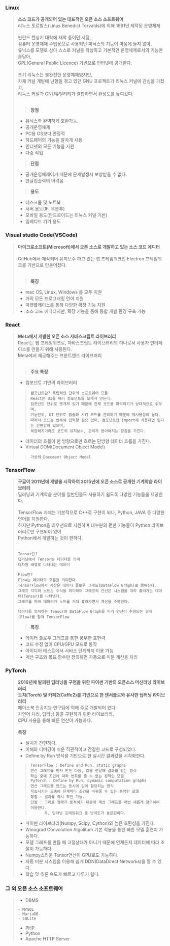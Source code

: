 ### Linux
> __소스 코드가 공개되어 있는 대표적인 오픈 소스 소프트웨어__<br>
> 리누스 토르발스(Linus Benedict Torvalds)에 의해 1991년 제작된 운영체제<br>
> <br>
> 핀란드 헬싱키 대학에 재학 중이던 시절,<br>
> 컴퓨터 운영체제 수업용으로 사용되던 미닉스의 기능이 마음에 들지 않아,<br>
> 유닉스를 모델로 삼아 스스로 커널을 작성하고 기본적인 운영체제로서의 기능만을담아,<br>
> GPL(General Public Licence) 기반으로 인터넷에 공개한다.<br>
> <br>
> 초기 리눅스는 불완전한 운영체제였지만,<br>
> 자체 커널 개발에 난항을 겪고 있던 GNU 프로젝트가 리눅스 커널에 관심을 가졌고,<br>
> 리눅스 커널과 GNU유틸리티가 결합하면서 완성도를 높여갔다.<br>
> <br>
> > __장점__
> - 유닉스와 완벽하게 호환가능.
> - 공개운영체제
> - PC용 OS보다 안정적
> - 하드웨어의 기능을 알차게 사용
> - 인터넷의 모든 기능을 지원
> - 다중 작업
> > __단점__
> - 공개운영체제이기 때문에 문제발생시 보상받을 수 없다.
> - 한글입출력의 어려움
> > __용도__
> - 데스크톱 및 노트북
> - 서버 용도(IF. 우분투)
> - 모바일 용도(안드로이드는 리눅스 커널 기반)
> - 임베디드 기기 용도

### Visual studio Code(VSCode)
> __마이크로소프트(Microsoft)에서 오픈 소스로 개발하고 있는 소스 코드 에디터__<br>
> <br>
> GitHub에서 제작되어 유지보수 하고 있는 앱 프레임워크인 Electron 프레임워크를 기반으로 만들어졌다.<br>
> <br>
> > __특징__
> - mac OS, Linux, Windows 를 모두 지원
> - 거의 모든 프로그래밍 언어 지원
> - 마켓플레이스를 통해 다양한 확장 기능 지원
> - 소스 코드 에디터지만, 확장 기능을 통해 통합 개발 환경 구축 가능

### React
> __Meta에서 개발한 오픈 소스 자바스크립트 라이브러리__<br>
> React는 웹 프레임워크로, 자바스크립트 라이브러리의 하나로서 사용자 인터페이스를 만들기 위해 사용된다.<br>
> Meta에서 제공해주는 프론트엔드 라이브러리<br>
> <br>
> > __주요 특징__
> - 컴포넌트 기반의 라이브러리
> > ```
> > 컴포넌트란? 독립적인 단위의 소프트웨어 모듈
> > React는 UI를 여러 컴포넌트를 쪼개서 만든다.
> > 컴포넌트 단위로 쪼개져 있기 때문에 전체 코드를 파악하기가 상대적으로 쉬우며,
> > 기능단위, UI 단위로 캡슐화 시켜 코드를 관리하기 때문에 재사용성이 높다.
> > 따라서 코드는 반복해 입력할 필요 없이, 컴포넌트만 import해 사용하면 된다는 간편함이 있으며,
> > 복잡해지더라도 코드의 유지보수, 관리가 용이해지는 장점을 가진다.
> > ```
> - 데이터의 흐름이 한 방향으로만 흐르는 단방향 데이터 흐름을 가진다.
> - Virtual DOM(Document Object Model)
> > `가상의 Document Object Model`

### TensorFlow
> __구글이 2011년에 개발을 시작하여 2015년에 오픈 소스로 공개한 기계학습 라이브러리__<br>
> 딥러닝과 기계학습 분야를 일반인들도 사용하기 쉽도록 다양한 기능들을 제공한다.<br>
> <br>
> TensorFlow 자체는 기본적으로 C++로 구현이 되나, Python, JAVA 등 다양한 언어를 지원한다.<br>
> 하지만 Python을 최우선으로 지원하며 대부분의 편한 기능들이 Python 라이브러리로만 구현되어 있어<br>
> Python에서 개발하는 것이 편하다.<br>
> <br>
> ```
> Tensor란?
> 딥러닝에서 Tensor는 데이터를 의미
> 다차원 배열로 나타내는 데이터
> ```
> ```
> Flow란?
> Flow는 데이터의 흐름을 의미한다.
> TensorFlow에서 계산은 데이터 플로우 그래프(DataFlow Graph)로 행해진다.
> 그래프 각각의 노드는 수식을 의미하며 그래프의 간선은 시스템을 따라 흘러가는 데이터(Tensor)를 나타낸다.
> 그래프를 따라 데이터가 노드를 거쳐 흘러가면서 계산을 수행한다.
> ```
> ` 데이터를 의미하는 Tensor와 DataFlow Graph를 따라 연산이 수행되는 형태(Flow)를 합쳐 TensorFlow `
> > __특징__
> - 데이터 플로우 그래프를 통한 풍부한 표현력
> - 코드 수정 없이 CPU/GPU 모드로 동작
> - 아이디어 테스트에서 서비스 단계까지 이용 가능
> - 계산 구조와 목표 함수만 정의하면 자동으로 미분 계산을 처리

### PyTorch
> __2016년에 발펴된 딥러닝을 구현을 위한 파이썬 기반의 오픈소스 머신러닝 라이브러리__<br>
> __토치(Torch) 및 카페2(Caffe2)를 기반으로 한 텐서플로와 유사한 딥러닝 라이브러리__<br>
> 페이스북 인공지능 연구팀에 의해 주로 개발되어 왔다.<br>
> 자연어 처리, 딥러닝 등을 구현하기 위한 라이브러리.<br>
> CPU 사용을 통해 빠른 연산이 가능하다.<br>
> <br>
> __특징__
> - 설치가 간편하다.
> - 이해와 디버깅이 쉬운 직관적이고 간결한 코드로 구성되었다.
> - Define by Run 방식을 기반으로 한 실시간 결과값을 시각화한다.
> > ```
> > TensorFlow : Define and Run, static graphs
> > 연산 그래프를 먼저 만든 다음, 값을 전달해 결과를 얻는 방식
> > 학습 중에 조건에 따라 변화를 줄 수 없는 정적인 모델
> > PyTorch : Define by Run, dynamic computation graphs
> > 연산 그래프를 만드는 동시에 값에 할당되는 방식
> > 학습시키는 도중에 단계마다 조건을 바꿔줄 수 있는 동적인 모델
> > 장점 : 결과를 즉시 확인 가능.
> > 단점 : 그래프 형태가 동적이기 때문에 계산 그래프를 매번 새롭게 정의하여 이용한다.
> >       즉, 딥러닝 프레임워크 중 난이도가 높은편이다.
> > ```
> - 파이썬 라이브러리(Numpy, Scipy, Cython)와 높은 호환성을 가진다.
> - Winograd Convolution Algolitum 기본 적용을 통한 빠른 모델 훈련이 가능하다.
> - 모델 그래프를 만들 때 고정상태가 아니기 때문에 언제든지 데이터에 따라 조절이 가능하다.
> - Numpy스러운 Tensor연산이 GPU로도 가능하다.
> - 자동 미분 시스템을 이용해 쉽게 DDN(DataDirect Networks)을 짤 수 있다.
> - 학습 및 추론 속도가 빠르고 다루기 쉽다.

### 그 외 오픈 소스 소프트웨어
> - DBMS
> ```
> - MYSQL
> - MariaDB
> - SQLite
> ```
> - PHP
> - Python
> - Apache HTTP Server
